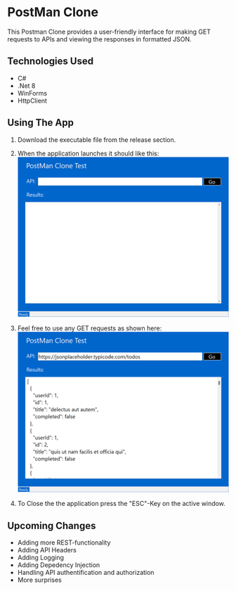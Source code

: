 # PostMan Clone

This Postman Clone provides a user-friendly interface for making GET requests to APIs and viewing the responses in formatted JSON.

## Technologies Used

* C#
* .Net 8
* WinForms
* HttpClient

## Using The App

1. Download the executable file from the release section.
2. When the application launches it should like this:
![Post Clone App ready to run](Images/Screenshot1.png "Ready to Run")

3. Feel free to use any GET requests as shown here:
![Post Clone App ready in action](Images/Screenshot2.png "In Action")

4. To Close the the application press the "ESC"-Key on the active window.

## Upcoming Changes
* Adding more REST-functionality
* Adding API Headers
* Adding Logging
* Adding Depedency Injection
* Handling API authentification and authorization
* More surprises

